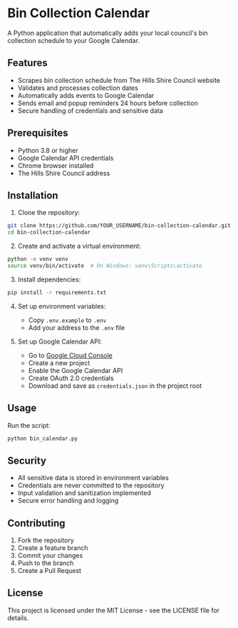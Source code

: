 # Bin Collection Calendar

A Python application that automatically adds your local council's bin collection schedule to your Google Calendar.

## Features

- Scrapes bin collection schedule from The Hills Shire Council website
- Validates and processes collection dates
- Automatically adds events to Google Calendar
- Sends email and popup reminders 24 hours before collection
- Secure handling of credentials and sensitive data

## Prerequisites

- Python 3.8 or higher
- Google Calendar API credentials
- Chrome browser installed
- The Hills Shire Council address

## Installation

1. Clone the repository:
```bash
git clone https://github.com/YOUR_USERNAME/bin-collection-calendar.git
cd bin-collection-calendar
```

2. Create and activate a virtual environment:
```bash
python -m venv venv
source venv/bin/activate  # On Windows: venv\Scripts\activate
```

3. Install dependencies:
```bash
pip install -r requirements.txt
```

4. Set up environment variables:
   - Copy `.env.example` to `.env`
   - Add your address to the `.env` file

5. Set up Google Calendar API:
   - Go to [Google Cloud Console](https://console.cloud.google.com/)
   - Create a new project
   - Enable the Google Calendar API
   - Create OAuth 2.0 credentials
   - Download and save as `credentials.json` in the project root

## Usage

Run the script:
```bash
python bin_calendar.py
```

## Security

- All sensitive data is stored in environment variables
- Credentials are never committed to the repository
- Input validation and sanitization implemented
- Secure error handling and logging

## Contributing

1. Fork the repository
2. Create a feature branch
3. Commit your changes
4. Push to the branch
5. Create a Pull Request

## License

This project is licensed under the MIT License - see the LICENSE file for details. 